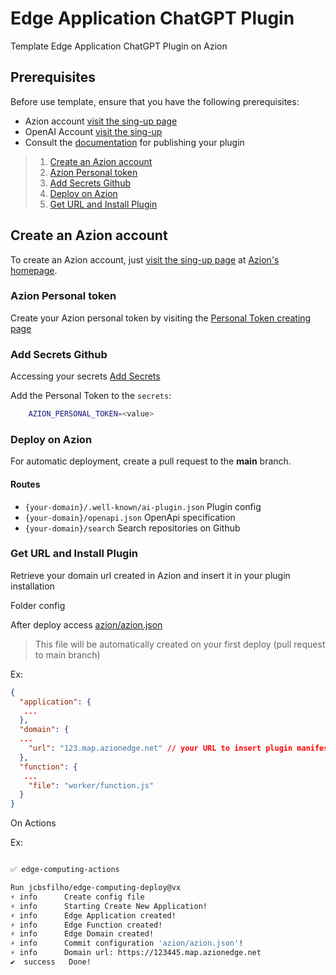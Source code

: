 # Edge Application ChatGPT Plugin

Template Edge Application ChatGPT Plugin on Azion

## Prerequisites

Before use template, ensure that you have the following prerequisites:

- Azion account [visit the sing-up page](https://manager.azion.com/signup/)
- OpenAI Account [visit the sing-up](https://platform.openai.com/signup?launch)
- Consult the [documentation](https://openai.com/blog/chatgpt-plugins) for publishing your plugin


> 1. [Create an Azion account](#Create-an-Azion-account)
> 2. [Azion Personal token](#Azion-Personal-token)
> 3. [Add Secrets Github](#Add-Secrets-Github)
> 4. [Deploy on Azion](#Deploy-on-Azion)
> 5. [Get URL and Install Plugin ](#Get-URL-and-Install-Plugin)


## Create an Azion account

To create an Azion account, just [visit the sing-up page](https://manager.azion.com/signup/) at [Azion's homepage](https://www.azion.com/en/).


### Azion Personal token

Create your Azion personal token by visiting the [Personal Token creating page](https://manager.azion.com/iam/personal-tokens)


### Add Secrets Github

Accessing your secrets [Add Secrets](https://docs.github.com/en/actions/security-guides/encrypted-secrets)

Add the Personal Token to the `secrets`:

```bash
    AZION_PERSONAL_TOKEN=<value>
```

### Deploy on Azion

For automatic deployment, create a pull request to the **main** branch.

#### Routes

- `{your-domain}/.well-known/ai-plugin.json` Plugin config
- `{your-domain}/openapi.json` OpenApi specification
- `{your-domain}/search` Search repositories on Github


### Get URL and Install Plugin

Retrieve your domain url created in Azion and insert it in your plugin installation

Folder config

After deploy access [azion/azion.json](./azion/azion.json)
> This file will be automatically created on your first deploy (pull request to main branch)

Ex:

```json
{
  "application": {
   ...
  },
  "domain": {
  ...
    "url": "123.map.azionedge.net" // your URL to insert plugin manifest Important (https://)
  },
  "function": {
   ...
    "file": "worker/function.js"
  }
}

```

On Actions

Ex:

```bash

✅ edge-computing-actions

Run jcbsfilho/edge-computing-deploy@vx
⚡️ info      Create config file
⚡️ info      Starting Create New Application!
⚡️ info      Edge Application created!
⚡️ info      Edge Function created!
⚡️ info      Edge Domain created!
⚡️ info      Commit configuration 'azion/azion.json'!
⚡️ info      Domain url: https://123445.map.azionedge.net
✔  success   Done!

```
